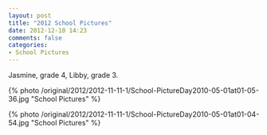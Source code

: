 ```yaml
---
layout: post
title: "2012 School Pictures"
date: 2012-12-10 14:23
comments: false
categories: 
- School Pictures
---
```

Jasmine, grade 4, Libby, grade 3.

{% photo /original/2012/2012-11-11-1/School-PictureDay2010-05-01at01-05-36.jpg "School Pictures" %}


{% photo /original/2012/2012-11-11-1/School-PictureDay2010-05-01at01-04-54.jpg "School Pictures" %}

